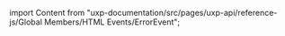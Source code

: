 
import Content from "uxp-documentation/src/pages/uxp-api/reference-js/Global Members/HTML Events/ErrorEvent";

<Content query="product=xd"/>
